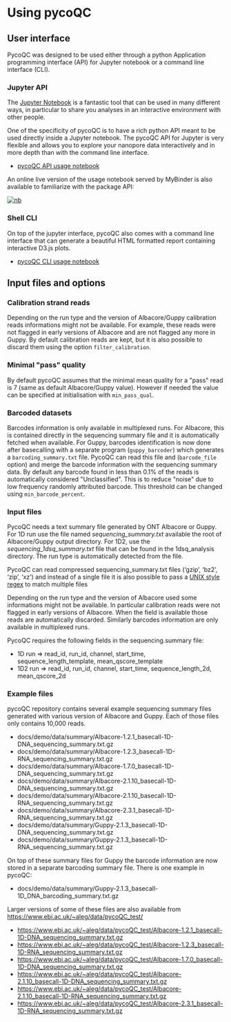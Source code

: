 # Using pycoQC

## User interface

PycoQC was designed to be used either through a python Application programming interface (API) for Jupyter notebook or a command line interface (CLI).

### Jupyter API

The [Jupyter Notebook](https://jupyter.org/) is a fantastic tool that can be used in many different ways, in particular to share you analyses in an interactive environment with other people.

One of the specificity of pycoQC is to have a rich python API meant to be used directly inside a Jupyter notebook. The pycoQC API for Jupyter is very flexible and allows you to explore your nanopore data interactively and in more depth than with the command line interface.

* [pycoQC API usage notebook](https://a-slide.github.io/pycoQC/demo/pycoQC_API_demo/)

An online live version of the usage notebook served by MyBinder is also available to familiarize with the package API:

[![nb](https://mybinder.org/badge_logo.svg)](https://mybinder.org/v2/gh/a-slide/pycoQC/dev?filepath=docs%2Fdemo%2FpycoQC_API_demo.ipynb)

### Shell CLI

On top of the jupyter interface, pycoQC also comes with a command line interface that can generate a beautiful HTML formatted report containing interactive D3.js plots.

* [pycoQC CLI usage notebook](https://a-slide.github.io/pycoQC/demo/pycoQC_CLI_demo/)


## Input files and options

### Calibration strand reads

Depending on the run type and the version of Albacore/Guppy calibration reads informations might not be available. For example, these reads were not flagged in early versions of Albacore and are not flagged any more in Guppy. By default calibration reads are kept, but it is also possible to discard them using the option `filter_calibration`.

### Minimal "pass" quality

By default pycoQC assumes that the minimal mean quality for a "pass" read is 7 (same as default Albacore/Guppy value). However if needed the value can be specified at initialisation with `min_pass_qual`.

### Barcoded datasets

Barcodes information is only available in multiplexed runs. For Albacore, this is contained directly in the sequencing summary file and it is automatically fetched when available. For Guppy, barcodes identification is now done after basecalling with a separate program (`guppy_barcoder`) which generates a `barcoding_summary.txt` file. PycoQC can read this file and (`barcode_file` option) and merge the barcode information with the sequencing summary data. By default any barcode found in less than 0.1% of the reads is automatically considered "Unclassified". This is to reduce "noise" due to low frequency randomly attributed barcode. This threshold can be changed using `min_barcode_percent`.

### Input files

PycoQC needs a text summary file generated by ONT Albacore or Guppy. For 1D run use the file named *sequencing_summary.txt* available the root of Albacore/Guppy output directory. For 1D2, use the *sequencing_1dsq_summary.txt* file that can be found in the 1dsq_analysis directory. The run type is automatically detected from the file.

PycoQC can read compressed sequencing_summary.txt files (‘gzip’, ‘bz2’, ‘zip’, ‘xz’) and instead of a single file it is also possible to pass a [UNIX style regex](https://docs.python.org/3.6/library/glob.html) to match multiple files

Depending on the run type and the version of Albacore used some informations might not be available. In particular calibration reads were not flagged in early versions of Albacore. When the field is available those reads are automatically discarded. Similarly barcodes information are only available in multiplexed runs.

PycoQC requires the following fields in the sequencing.summary file:

* 1D run => read_id, run_id, channel, start_time, sequence_length_template, mean_qscore_template
* 1D2 run => read_id, run_id, channel, start_time, sequence_length_2d, mean_qscore_2d

### Example files

pycoQC repository contains several example sequencing summary files generated with various version of Albacore and Guppy. Each of those files only contains 10,000 reads.

* docs/demo/data/summary/Albacore-1.2.1_basecall-1D-DNA_sequencing_summary.txt.gz
* docs/demo/data/summary/Albacore-1.2.3_basecall-1D-RNA_sequencing_summary.txt.gz
* docs/demo/data/summary/Albacore-1.7.0_basecall-1D-DNA_sequencing_summary.txt.gz
* docs/demo/data/summary/Albacore-2.1.10_basecall-1D-DNA_sequencing_summary.txt.gz
* docs/demo/data/summary/Albacore-2.1.10_basecall-1D-RNA_sequencing_summary.txt.gz
* docs/demo/data/summary/Albacore-2.3.1_basecall-1D-RNA_sequencing_summary.txt.gz
* docs/demo/data/summary/Guppy-2.1.3_basecall-1D-DNA_sequencing_summary.txt.gz
* docs/demo/data/summary/Guppy-2.1.3_basecall-1D-RNA_sequencing_summary.txt.gz

On top of these summary files for Guppy the barcode information are now stored in a separate barcoding summary file. There is one example in pycoQC:

* docs/demo/data/summary/Guppy-2.1.3_basecall-1D_DNA_barcoding_summary.txt.gz

Larger versions of some of these files are also available from https://www.ebi.ac.uk/~aleg/data/pycoQC_test/

* https://www.ebi.ac.uk/~aleg/data/pycoQC_test/Albacore-1.2.1_basecall-1D-DNA_sequencing_summary.txt.gz
* https://www.ebi.ac.uk/~aleg/data/pycoQC_test/Albacore-1.2.3_basecall-1D-RNA_sequencing_summary.txt.gz
* https://www.ebi.ac.uk/~aleg/data/pycoQC_test/Albacore-1.7.0_basecall-1D-DNA_sequencing_summary.txt.gz
* https://www.ebi.ac.uk/~aleg/data/pycoQC_test/Albacore-2.1.10_basecall-1D-DNA_sequencing_summary.txt.gz
* https://www.ebi.ac.uk/~aleg/data/pycoQC_test/Albacore-2.1.10_basecall-1D-RNA_sequencing_summary.txt.gz
* https://www.ebi.ac.uk/~aleg/data/pycoQC_test/Albacore-2.3.1_basecall-1D-RNA_sequencing_summary.txt.gz
